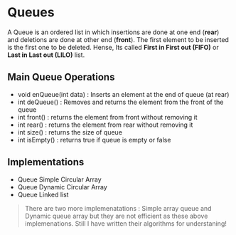 # Queues

A Queue is an ordered list in which insertions are done at one end (**rear**) and deletions are done at other end (**front**). The first element to be inserted is the first one to be deleted. Hense, Its called **First in First out (FIFO)** or **Last in Last out (LILO)** list.

## Main Queue Operations

- void enQueue(int data) : Inserts an element at the end of queue (at rear)
- int deQueue() : Removes and returns the element from the front of the queue
- int front() : returns the element from front without removing it
- int rear() : returns the element from rear without removing it
- int size() : returns the size of queue
- int isEmpty() : returns true if queue is empty or false

## Implementations

- Queue Simple Circular Array 
- Queue Dynamic Circular Array 
- Queue Linked list

> There are two more implemenatations : Simple array queue and Dynamic queue array but they are not efficient as these above implemenations. Still I have written their algorithms for understaning!